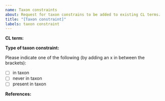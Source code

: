 ```yaml
---
name: Taxon constraints
about: Request for taxon constrains to be added to existing CL terms.
title: "[Taxon constraint]"
labels: taxon constraint
---
```


**CL term:**


**Type of taxon constraint:** 

Please indicate one of the following (by adding an x in between the brackets):
- [ ] in taxon
- [ ] never in taxon
- [ ] present in taxon

**References:**

